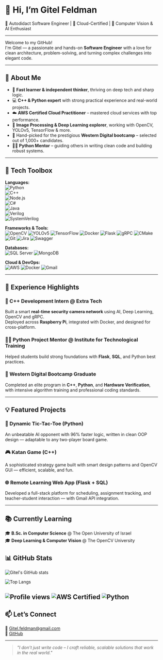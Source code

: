 # 👋 Hi, I’m Gitel Feldman

🌟 Autodidact Software Engineer | 🚀 Cloud-Certified | 🎯 Computer Vision & AI Enthusiast

---

Welcome to my GitHub!  
I'm Gitel — a passionate and hands-on **Software Engineer** with a love for clean architecture, problem-solving, and turning complex challenges into elegant code.

---

## 🚀 About Me

- 🧠 **Fast learner & independent thinker**, thriving on deep tech and sharp logic.
- 💻 **C++ & Python expert** with strong practical experience and real-world projects.
- ☁️ **AWS Certified Cloud Practitioner** – mastered cloud services with top performance.
- 📸 **Image Processing & Deep Learning explorer**, working with OpenCV, YOLOv5, TensorFlow & more.
- 🧪 Hand-picked for the prestigious **Western Digital bootcamp** – selected out of 1,000+ candidates.
- 🧑‍🏫 **Python Mentor** – guiding others in writing clean code and building robust systems.

---

## 🔧 Tech Toolbox
**Languages:**  
![Python](https://img.shields.io/badge/-Python-3776AB?style=flat&logo=python&logoColor=white)  
![C++](https://img.shields.io/badge/-C++-00599C?style=flat&logo=c%2B%2B&logoColor=white)  
![Node.js](https://img.shields.io/badge/-Node.js-339933?style=flat&logo=node.js&logoColor=white)  
![C#](https://img.shields.io/badge/-C%23-239120?style=flat&logo=c-sharp&logoColor=white)  
![Java](https://img.shields.io/badge/-Java-007396?style=flat&logo=java&logoColor=white)  
![Verilog](https://img.shields.io/badge/-Verilog-FF7F00?style=flat&logo=verilog&logoColor=white)  
![SystemVerilog](https://img.shields.io/badge/-SystemVerilog-007ACC?style=flat&logo=systemverilog&logoColor=white)


**Frameworks & Tools:**  
![OpenCV](https://img.shields.io/badge/OpenCV-F7F7F7?style=for-the-badge&logo=opencv&logoColor=black) 
![YOLOv5](https://img.shields.io/badge/YOLOv5-black?style=for-the-badge&logo=yolov5&logoColor=white) 
![TensorFlow](https://img.shields.io/badge/TensorFlow-FF6F00?style=for-the-badge&logo=tensorflow&logoColor=white) 
![Docker](https://img.shields.io/badge/Docker-2496ED?style=for-the-badge&logo=docker&logoColor=white)
![Flask](https://img.shields.io/badge/Flask-000000?style=for-the-badge&logo=flask&logoColor=white)
![gRPC](https://img.shields.io/badge/gRPC-5282FF?style=for-the-badge&logo=grpc&logoColor=white)
![CMake](https://img.shields.io/badge/CMake-064F8C?style=for-the-badge&logo=cmake&logoColor=white)
![Git](https://img.shields.io/badge/Git-F05032?style=for-the-badge&logo=git&logoColor=white)
![Jira](https://img.shields.io/badge/Jira-0052CC?style=for-the-badge&logo=jira&logoColor=white)
![Swagger](https://img.shields.io/badge/Swagger-85EA2D?style=for-the-badge&logo=swagger&logoColor=black)

**Databases:**  
![SQL Server](https://img.shields.io/badge/SQL%20Server-CC2927?style=for-the-badge&logo=microsoft-sql-server&logoColor=white)
![MongoDB](https://img.shields.io/badge/MongoDB-47A248?style=for-the-badge&logo=mongodb&logoColor=white)

**Cloud & DevOps:**  
![AWS](https://img.shields.io/badge/AWS-232F3E?style=for-the-badge&logo=amazon-aws&logoColor=white)
![Docker](https://img.shields.io/badge/Docker-2496ED?style=for-the-badge&logo=docker&logoColor=white)
![Gmail](https://img.shields.io/badge/Gmail-D14836?style=for-the-badge&logo=gmail&logoColor=white)


---

## 💼 Experience Highlights

### 🎯 C++ Development Intern @ Extra Tech
Built a smart **real-time security camera network** using AI, Deep Learning, OpenCV and gRPC.  
Deployed across **Raspberry Pi**, integrated with Docker, and designed for cross-platform.

### 👩‍🏫 Python Project Mentor @ Institute for Technological Training
Helped students build strong foundations with **Flask**, **SQL**, and Python best practices.

### 🧠 Western Digital Bootcamp Graduate
Completed an elite program in **C++**, **Python**, and **Hardware Verification**, with intensive algorithm training and professional coding standards.

---

## 💡 Featured Projects

### 🧠 Dynamic Tic-Tac-Toe (Python)
An unbeatable AI opponent with 96% faster logic, written in clean OOP design — adaptable to any two-player board game.

### 🎮 Katan Game (C++)
A sophisticated strategy game built with smart design patterns and OpenCV GUI — efficient, scalable, and fun.

### 🌐 Remote Learning Web App (Flask + SQL)
Developed a full-stack platform for scheduling, assignment tracking, and teacher-student interaction — with Gmail API integration.

---

## 📚 Currently Learning

🎓 **B.Sc. in Computer Science** @ The Open University of Israel  
🎓 **Deep Learning & Computer Vision** @ The OpenCV University  


## 📊 GitHub Stats

![Gitel's GitHub stats](https://github-readme-stats.vercel.app/api?username=GitelFeldman&show_icons=true&theme=tokyonight)

![Top Langs](https://github-readme-stats.vercel.app/api/top-langs/?username=GitelFeldman&layout=compact&theme=tokyonight)

![Profile views](https://komarev.com/ghpvc/?username=GitelFeldman&color=blue)
![AWS Certified](https://img.shields.io/badge/AWS-Cloud%20Practitioner-orange)
![Python](https://img.shields.io/badge/Python-Expert-blue)
---

## 📫 Let’s Connect

💌 [Gitel.feldman@gmail.com](mailto:Gitel.feldman@gmail.com)  
🔗 [GitHub](https://github.com/GitelFeldman)

---

> *"I don’t just write code – I craft reliable, scalable solutions that work in the real world."*
